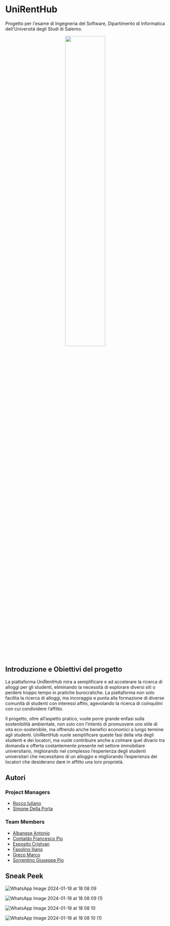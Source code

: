 # UniRentHub

Progetto per l'esame di Ingegneria del Software, Dipartimento di Informatica dell'Università degli Studi di Salerno.

<p align="center">
  <img src="https://github.com/sudo-poweroff/UniRentHub/assets/127889824/04a60bae-bbfb-407f-ab33-a39522099a2f" width="50%" height="50%">
</p>

## Introduzione e Obiettivi del progetto

La piattaforma UniRentHub mira a semplificare e ad accelerare la ricerca di alloggi per gli studenti, eliminando la necessità di esplorare diversi siti o perdere troppo tempo in pratiche burocratiche. La piattaforma non solo facilita la ricerca di alloggi, ma incoraggia e punta alla formazione di diverse comunità di studenti con interessi affini, agevolando la ricerca di coinquilini con cui condividere l’affitto.

Il progetto, oltre all’aspetto pratico, vuole porre grande enfasi sulla sostenibilità ambientale, non solo con l’intento di promuovere uno stile di vita eco-sostenibile, ma offrendo anche benefici economici a lungo termine agli studenti. UniRentHub vuole semplificare queste fasi della vita degli studenti e dei locatori, ma vuole contribuire anche a colmare quel divario tra domanda e offerta costantemente presente nel settore immobiliare universitario, migliorando nel complesso l’esperienza degli studenti universitari che necessitano di un alloggio e migliorando l’esperienza dei locatori che desiderano dare in affitto una loro proprietà.

## Autori

### Project Managers
- [Rocco Iuliano](https://github.com/Rocco000)
- [Simone Della Porta](https://github.com/sudo-poweroff)

### Team Members
- [Albanese Antonio](https://github.com/AnthonyAlb02)
- [Contaldo Francesco Pio](https://github.com/CiaoMiChiamoFrank)
- [Esposito Cristyan](https://github.com/cristyan-esposito)
- [Fasolino Iliano](https://github.com/thatsfaso)
- [Greco Marco](https://github.com/Gmarco2706)
- [Sorrentino Giuseppe Pio](https://github.com/GiuSeppE898)

## Sneak Peek

![WhatsApp Image 2024-01-18 at 18 08 09](https://github.com/sudo-poweroff/UniRentHub/assets/127889824/88d3c02c-a377-4dd9-a267-d8279ee17e79)

![WhatsApp Image 2024-01-18 at 18 08 09 (1)](https://github.com/sudo-poweroff/UniRentHub/assets/127889824/523d7a46-a8c4-4f86-9998-fc75055dd973)

![WhatsApp Image 2024-01-18 at 18 08 10](https://github.com/sudo-poweroff/UniRentHub/assets/127889824/bc083c0d-b650-4f09-80a0-de083f029553)

![WhatsApp Image 2024-01-18 at 18 08 10 (1)](https://github.com/sudo-poweroff/UniRentHub/assets/127889824/9e76e04e-7684-4a85-b53c-fba88537d9c0)

